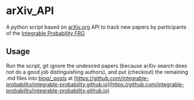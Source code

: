 # arXiv_API

A python script based on [arXiv.org](https://www.arxiv.org) API to track new papers by participants of the [Integrable Probability FRG](https://integrable-probability.github.io/)

## Usage

Run the script, git ignore the undesired papers (because arXiv search does not do a good job distinguishing authors), 
and put (checkout) the remaining .md files into [blog/\_posts](https://github.com/integrable-probability/integrable-probability.github.io/tree/master/blog/_posts) at [https://github.com/integrable-probability/integrable-probability.github.io](https://github.com/integrable-probability/integrable-probability.github.io)
